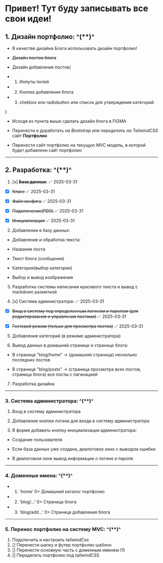 # Привет! Тут буду записывать все свои идеи!

## 1. Дизайн портфолио: ^(\*\*)^

- В качестве дизайна Блога использовать дизайн портфолио!

- ~~Дизайн постов блога~~

- Дизайн добавления постов{

- 1. Инпуты полей

- 2. Кнопка добавления блога

- 3. chekbox или radiobutton или список для утверждения категорий

}

- Исходя из пункта выше сделать дизайн блога в FIGMA

- Перенести и доработать _на Bootstrap_ или _переделать на TailwindCSS_ сайт **Портфолио**

- Перенести сайт портфолио на текущую MVC модель, в которой будет добавленн сайт портфолио

---

## 2. Разработка: ^(\*\*)^

1. [x] ~~**База данных**~~: ✅ 2025-03-31

- [x] ~~Класс~~ ✅ 2025-03-31

- [x] ~~Файл конфига~~ ✅ 2025-03-31

- [x] ~~Подключение(PDO)~~ ✅ 2025-03-31

- [x] ~~Инициализация~~ ✅ 2025-03-31

2. Добавление в базу данных:

- Добавление и обработка текста:

- Название поста

- Текст блога (сообщения)

- Категория(выбор категории)

- Выбор и вывод изображения

3. Разработка системы написания красивого текста и вывод с markdown разметкой

4. [x] Система администратора: ✅ 2025-03-31

- [x] ~~Вход в систему под определенным логином и паролем (для редактирования и управления постами)~~ ✅ 2025-03-31

- [x] ~~Гостевой режим (только для просмотра постов)~~ ✅ 2025-03-31

5. Добавление категорий (в режиме администратора)

6. Вывод данных в домашней странице и странице блога:

- В странице "blog/home" -> (домашняя страница) несколько последних постов

- В странице "blog/posts" -> (страница просмотра всех постов, страница блога) все посты с пагинацией

7. Разработка дизайна

---

### 3. Система администратора: ^(\*\*)^

1. Вход в систему администратора

2. Добавление кнопки логина для входа в систему администратора

3. В форме добавить кнопку инициализации администратора:

- Создание пользователя

- Если база данных уже создана, диалоговое окно с выводом ошибки

- В диалоговом окне вывод информации о логине и пароле

---

### 4. Доменные имена: ^(\*\*)^

- 1. 'home' 0> Домашний каталог портфолио

- 2. 'blog/...' 0> Страница блога

- 3. 'blog/add...' 0> Страница добавления блога

---

### 5. Перенос портфолио на систему MVC: ^(\*\*)^

1.  Подключить и настроить tailwindCss
2.  [] Перенести шапку и футер портфолио шаблон
3.  [] Перенести основную часть с доменным именем (1)
4.  [] Переделать портфолио под tailwindCSS
